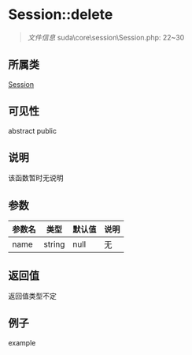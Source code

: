 # Session::delete

> *文件信息* suda\core\session\Session.php: 22~30
## 所属类 

[Session](../Session.md)

## 可见性

abstract  public  
## 说明

该函数暂时无说明

## 参数

| 参数名 | 类型 | 默认值 | 说明 |
|--------|-----|-------|-------|
| name |  string | null | 无 |

## 返回值
返回值类型不定

## 例子

example